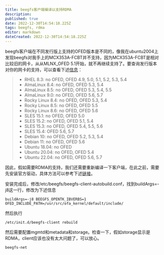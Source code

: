 ```yaml
---
title: beegfs客户端编译以支持RDMA
description: 
published: true
date: 2022-12-30T14:54:18.225Z
tags: beegfs, rdma
editor: markdown
dateCreated: 2022-12-30T14:54:18.225Z
---
```



beegfs客户端在不同发行版上支持的OFED版本是不同的，像我在ubuntu2004上发现beegfs对我手上的MCX353A-FCBT并不支持，因为MCX353A-FCBT是相对比较旧的网卡，从从MLNX_OFED 5.1开始，就不再继续支持了。要查询发行版本对你的网卡的支持，可以查看下述[信息](https://doc.beegfs.io/latest/release_notes.html?highlight=ofed)：

> - RHEL 8.3: no OFED, OFED 4.9, 5.0, 5.1, 5.2, 5.3, 5.4
> - AlmaLinux 8.4: no OFED, OFED 5.3, 5.4
> - AlmaLinux 8.5: no OFED, OFED 5.3, 5.4, 5.5
> - AlmaLinux 9.0: no OFED, OFED 5.6, 5.7
> - Rocky Linux 8.4: no OFED, OFED 5.3, 5.4
> - Rocky Linux 8.5: no OFED, OFED 5.5
> - Rocky Linux 8.6: no OFED, OFED 5.6
> - SLES 15.1: no OFED, OFED 5.0
> - SLES 15.2: no OFED, OFED 5.1, 5.4
> - SLES 15.3: no OFED, OFED 5.4, 5.5, 5.6
> - SLES 15.4: OFED 5.6, 5.7
> - Debian 10: no OFED, OFED 5.2, 5.3, 5.4
> - Debian 11: no OFED, OFED 5.6
> - Ubuntu 18.04: no OFED
> - Ubuntu 20.04: no OFED, OFED 5.4
> - Ubuntu 22.04: no OFED, OFED 5.6, 5.7

因此，假如需要RDMA的支持，我们还需要重新编译一下客户端，在此之前，需要先安装官方驱动，具体方法可以参考下述[链接](https://developer.aliyun.com/article/1003056?spm=a2c6h.26396819.creator-center.20.73863e1875X8nA)。

安装完成后，修改/etc/beegfs/beegfs-client-autobuild.conf，找到buildArgs=-j8这一行，修改为下述信息

```
buildArgs=-j8 BEEGFS_OPENTK_IBVERBS=1 OFED_INCLUDE_PATH=/usr/src/ofa_kernel/default/include/
```

然后执行

```
/etc/init.d/beegfs-client rebuild
```

然后需要配置mgmtd和metadata和storage。检查一下，假如storage显示是RDMA，client应该也没有太大问题了，可以放心。

```
beegfs-net
```